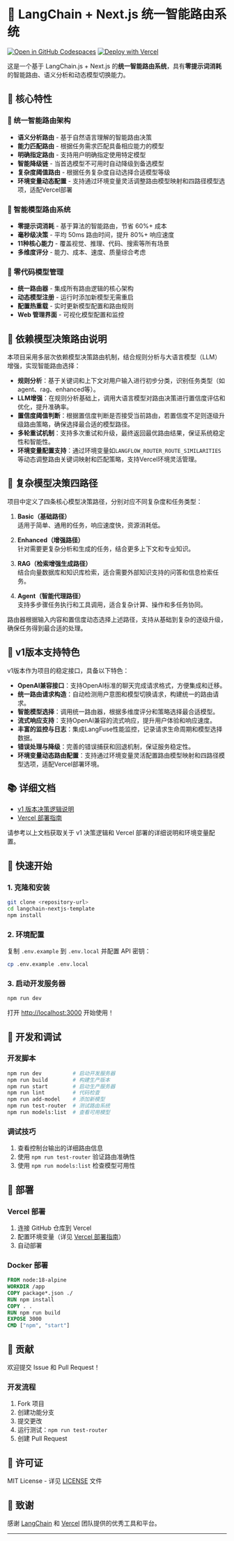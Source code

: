 # 🤖 LangChain + Next.js 统一智能路由系统

[![Open in GitHub Codespaces](https://github.com/codespaces/badge.svg)](https://codespaces.new/langchain-ai/langchain-nextjs-template)
[![Deploy with Vercel](https://vercel.com/button)](https://vercel.com/new/clone?repository-url=https%3A%2F%2Fgithub.com%2Flangchain-ai%2Flangchain-nextjs-template)

这是一个基于 LangChain.js + Next.js 的**统一智能路由系统**，具有**零提示词消耗**的智能路由、语义分析和动态模型切换能力。

## 🌟 核心特性

### 🎯 统一智能路由架构
- **语义分析路由** - 基于自然语言理解的智能路由决策
- **能力匹配路由** - 根据任务需求匹配具备相应能力的模型
- **明确指定路由** - 支持用户明确指定使用特定模型
- **智能降级链** - 当首选模型不可用时自动降级到备选模型
- **复杂度阈值路由** - 根据任务复杂度自动选择合适模型等级
- **环境变量动态配置** - 支持通过环境变量灵活调整路由模型映射和四路径模型选项，适配Vercel部署

### 🚀 智能模型路由系统
- **零提示词消耗** - 基于算法的智能路由，节省 60%+ 成本
- **毫秒级决策** - 平均 50ms 路由时间，提升 80%+ 响应速度
- **11种核心能力** - 覆盖视觉、推理、代码、搜索等所有场景
- **多维度评分** - 能力、成本、速度、质量综合考虑

### 🔧 零代码模型管理
- **统一路由器** - 集成所有路由逻辑的核心架构
- **动态模型注册** - 运行时添加新模型无需重启
- **配置热重载** - 实时更新模型配置和路由规则
- **Web 管理界面** - 可视化模型配置和监控

## 🧩 依赖模型决策路由说明

本项目采用多层次依赖模型决策路由机制，结合规则分析与大语言模型（LLM）增强，实现智能路由选择：

- **规则分析**：基于关键词和上下文对用户输入进行初步分类，识别任务类型（如agent、rag、enhanced等）。
- **LLM增强**：在规则分析基础上，调用大语言模型对路由决策进行置信度评估和优化，提升准确率。
- **置信度阈值判断**：根据置信度判断是否接受当前路由，若置信度不足则逐级升级路由策略，确保选择最合适的模型路径。
- **多轮重试机制**：支持多次重试和升级，最终返回最优路由结果，保证系统稳定性和智能性。
- **环境变量配置支持**：通过环境变量如`LANGFLOW_ROUTER_ROUTE_SIMILARITIES`等动态调整路由关键词映射和匹配策略，支持Vercel环境灵活管理。

## 🔄 复杂模型决策四路径

项目中定义了四条核心模型决策路径，分别对应不同复杂度和任务类型：

1. **Basic（基础路径）**  
   适用于简单、通用的任务，响应速度快，资源消耗低。

2. **Enhanced（增强路径）**  
   针对需要更复杂分析和生成的任务，结合更多上下文和专业知识。

3. **RAG（检索增强生成路径）**  
   结合向量数据库和知识库检索，适合需要外部知识支持的问答和信息检索任务。

4. **Agent（智能代理路径）**  
   支持多步骤任务执行和工具调用，适合复杂计算、操作和多任务协同。

路由器根据输入内容和置信度动态选择上述路径，支持从基础到复杂的逐级升级，确保任务得到最合适的处理。

## 🚀 v1版本支持特色

v1版本作为项目的稳定接口，具备以下特色：

- **OpenAI兼容接口**：支持OpenAI标准的聊天完成请求格式，方便集成和迁移。
- **统一路由请求构造**：自动检测用户意图和模型切换请求，构建统一的路由请求。
- **智能模型选择**：调用统一路由器，根据多维度评分和策略选择最合适模型。
- **流式响应支持**：支持OpenAI兼容的流式响应，提升用户体验和响应速度。
- **丰富的监控与日志**：集成LangFuse性能监控，记录请求生命周期和模型选择数据。
- **错误处理与降级**：完善的错误捕获和回退机制，保证服务稳定性。
- **环境变量动态路由配置**：支持通过环境变量灵活配置路由模型映射和四路径模型选项，适配Vercel部署环境。

## 📚 详细文档

- [v1 版本决策逻辑说明](docs/v1_decision_logic.md)
- [Vercel 部署指南](docs/vercel_deployment_guide.md)

请参考以上文档获取关于 v1 决策逻辑和 Vercel 部署的详细说明和环境变量配置。

## 🚀 快速开始

### 1. 克隆和安装

```bash
git clone <repository-url>
cd langchain-nextjs-template
npm install
```

### 2. 环境配置

复制 `.env.example` 到 `.env.local` 并配置 API 密钥：

```bash
cp .env.example .env.local
```

### 3. 启动开发服务器

```bash
npm run dev
```

打开 [http://localhost:3000](http://localhost:3000) 开始使用！

## 🔧 开发和调试

### 开发脚本

```bash
npm run dev          # 启动开发服务器
npm run build        # 构建生产版本
npm run start        # 启动生产服务器
npm run lint         # 代码检查
npm run add-model    # 添加新模型
npm run test-router  # 测试路由系统
npm run models:list  # 查看可用模型
```

### 调试技巧

1. 查看控制台输出的详细路由信息
2. 使用 `npm run test-router` 验证路由准确性
3. 使用 `npm run models:list` 检查模型可用性

## 🚀 部署

### Vercel 部署

1. 连接 GitHub 仓库到 Vercel
2. 配置环境变量（详见 [Vercel 部署指南](docs/vercel_deployment_guide.md)）
3. 自动部署

### Docker 部署

```dockerfile
FROM node:18-alpine
WORKDIR /app
COPY package*.json ./
RUN npm install
COPY . .
RUN npm run build
EXPOSE 3000
CMD ["npm", "start"]
```

## 🤝 贡献

欢迎提交 Issue 和 Pull Request！

### 开发流程

1. Fork 项目
2. 创建功能分支
3. 提交更改
4. 运行测试：`npm run test-router`
5. 创建 Pull Request

## 📄 许可证

MIT License - 详见 [LICENSE](LICENSE) 文件

## 🙏 致谢

感谢 [LangChain](https://langchain.com) 和 [Vercel](https://vercel.com) 团队提供的优秀工具和平台。

---
